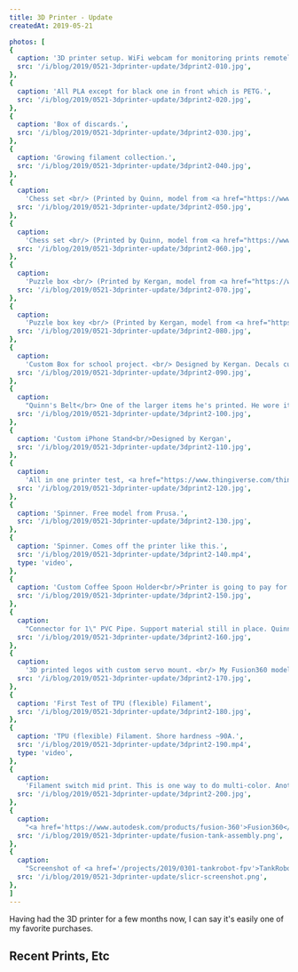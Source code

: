 ```yaml
---
title: 3D Printer - Update
createdAt: 2019-05-21

photos: [
{
  caption: '3D printer setup. WiFi webcam for monitoring prints remotely.',
  src: '/i/blog/2019/0521-3dprinter-update/3dprint2-010.jpg',
},
{
  caption: 'All PLA except for black one in front which is PETG.',
  src: '/i/blog/2019/0521-3dprinter-update/3dprint2-020.jpg',
},
{
  caption: 'Box of discards.',
  src: '/i/blog/2019/0521-3dprinter-update/3dprint2-030.jpg',
},
{
  caption: 'Growing filament collection.',
  src: '/i/blog/2019/0521-3dprinter-update/3dprint2-040.jpg',
},
{
  caption:
    'Chess set <br/> (Printed by Quinn, model from <a href="https://www.thingiverse.com/">Thingiverse</a>)',
  src: '/i/blog/2019/0521-3dprinter-update/3dprint2-050.jpg',
},
{
  caption:
    'Chess set <br/> (Printed by Quinn, model from <a href="https://www.thingiverse.com/">Thingiverse</a>)',
  src: '/i/blog/2019/0521-3dprinter-update/3dprint2-060.jpg',
},
{
  caption:
    'Puzzle box <br/> (Printed by Kergan, model from <a href="https://www.thingiverse.com/">Thingiverse</a>)',
  src: '/i/blog/2019/0521-3dprinter-update/3dprint2-070.jpg',
},
{
  caption:
    'Puzzle box key <br/> (Printed by Kergan, model from <a href="https://www.thingiverse.com/">Thingiverse</a>)',
  src: '/i/blog/2019/0521-3dprinter-update/3dprint2-080.jpg',
},
{
  caption:
    'Custom Box for school project. <br/> Designed by Kergan. Decals cut out on a <a href="https://www.silhouetteamerica.com/shop/machines/cameo">Silhouette Cameo</a>, which <i>was</i> the cool machine before we got the Prusa.',
  src: '/i/blog/2019/0521-3dprinter-update/3dprint2-090.jpg',
},
{
  caption:
    "Quinn's Belt</br> One of the larger items he's printed. He wore it for a few weeks until it broke. Need to try it again with PETG.",
  src: '/i/blog/2019/0521-3dprinter-update/3dprint2-100.jpg',
},
{
  caption: 'Custom iPhone Stand<br/>Designed by Kergan',
  src: '/i/blog/2019/0521-3dprinter-update/3dprint2-110.jpg',
},
{
  caption:
    'All in one printer test, <a href="https://www.thingiverse.com/thing:2656594">available on Thingiverse</a>.',
  src: '/i/blog/2019/0521-3dprinter-update/3dprint2-120.jpg',
},
{
  caption: 'Spinner. Free model from Prusa.',
  src: '/i/blog/2019/0521-3dprinter-update/3dprint2-130.jpg',
},
{
  caption: 'Spinner. Comes off the printer like this.',
  src: '/i/blog/2019/0521-3dprinter-update/3dprint2-140.mp4',
  type: 'video',
},
{
  caption: 'Custom Coffee Spoon Holder<br/>Printer is going to pay for itself in no time...',
  src: '/i/blog/2019/0521-3dprinter-update/3dprint2-150.jpg',
},
{
  caption:
    "Connector for 1\" PVC Pipe. Support material still in place. Quinn really wished we had the printer when he built his <a href='https://photos.kaliatech.com/Random/2019/IMG_20190202_062814.jpg'>SciOly Coaster.</a>",
  src: '/i/blog/2019/0521-3dprinter-update/3dprint2-160.jpg',
},
{
  caption:
    '3D printed legos with custom servo mount. <br/> My Fusion360 model for this is fully parameteric, so can print base at whatever size needed by simply modifying variables.',
  src: '/i/blog/2019/0521-3dprinter-update/3dprint2-170.jpg',
},
{
  caption: 'First Test of TPU (flexible) Filament',
  src: '/i/blog/2019/0521-3dprinter-update/3dprint2-180.jpg',
},
{
  caption: 'TPU (flexible) Filament. Shore hardness ~90A.',
  src: '/i/blog/2019/0521-3dprinter-update/3dprint2-190.mp4',
  type: 'video',
},
{
  caption:
    'Filament switch mid print. This is one way to do multi-color. Another way would be to add the <a href="https://shop.prusa3d.com/en/upgrades/183-original-prusa-i3-mk25smk3s-multi-material-2s-upgrade-kit-mmu2s.html">multi material upgrade</a>.',
  src: '/i/blog/2019/0521-3dprinter-update/3dprint2-200.jpg',
},
{
  caption:
    "<a href='https://www.autodesk.com/products/fusion-360'>Fusion360</a> screenshot of <a href='/projects/2019/0301-tankrobot-fpv'>TankRobot</a> model. I'm not an Autodesk fan and I would've liked to continue using <a href='https://www.alibre.com/'>Alibre</a>, but I can't justify continually paying ~$500 year when Fusion360 is currently free for my purposes. I expect this could come back to bite me some day.",
  src: '/i/blog/2019/0521-3dprinter-update/fusion-tank-assembly.png',
},
{
  caption:
    "Screenshot of <a href='/projects/2019/0301-tankrobot-fpv'>TankRobot</a> base sliced in <a href='https://www.prusa3d.com/slic3r-prusa-edition/'>Slicr PE</a>.",
  src: '/i/blog/2019/0521-3dprinter-update/slicr-screenshot.png',
},
]
---
```


<div class="row">
  <div class="col">
    <p>Having had the 3D printer for a few months now, I can say it's easily one of my favorite purchases.</p>
  </div>
</div>

<h2>Recent Prints, Etc</h2>

<blog-post-photos-simple :photos=photos></blog-post-photos-simple>